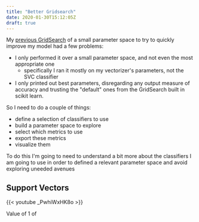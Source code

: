 ```yaml
---
title: "Better Gridsearch"
date: 2020-01-30T15:12:05Z
draft: true
---
```


My [previous GridSearch](https://dissertation.guillaume.desusanne.com/posts/paragraphs/) of a small parameter space to try to quickly improve my model had a few problems:

- I only performed it over a small parameter space, and not even the most appropriate one
  - specifically I ran it mostly on my vectorizer's parameters, not the SVC classifier
- I only printed out best parameters, disregarding any output measure of accuracy and trusting the "default" ones from the GridSearch built in scikit learn.

So I need to do a couple of things:

- define a selection of classifiers to use
- build a parameter space to explore
- select which metrics to use
- export these metrics
- visualize them

To do this I'm going to need to understand a bit more about the classifiers I am going to use in order to defined a relevant parameter space and avoid exploring uneeded avenues

## Support Vectors

{{< youtube _PwhiWxHK8o >}}

Value of 1 of
